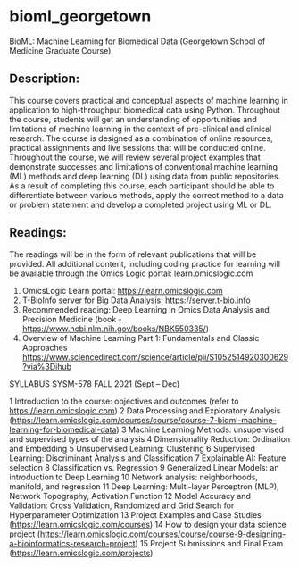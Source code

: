 # bioml_georgetown
BioML: Machine Learning for Biomedical Data (Georgetown School of Medicine Graduate Course)

## Description:
This course covers practical and conceptual aspects of machine learning in application to high-throughput biomedical data using Python. Throughout the course, students will get an understanding of opportunities and limitations of machine learning in the context of pre-clinical and clinical research. The course is designed as a combination of online resources, practical assignments and live sessions that will be conducted online. Throughout the course, we will review several project examples that demonstrate successes and limitations of conventional machine learning (ML) methods and deep learning (DL) using data from public repositories. As a result of completing this course, each participant should be able to differentiate between various methods, apply the correct method to a data or problem statement and develop a completed project using ML or DL.

## Readings:
The readings will be in the form of relevant publications that will be provided. All additional content, including coding practice for learning will be available through the Omics Logic portal: learn.omicslogic.com

1.	OmicsLogic Learn portal: https://learn.omicslogic.com
2.	T-BioInfo server for Big Data Analysis: https://server.t-bio.info
3.	Recommended reading: Deep Learning in Omics Data Analysis and Precision Medicine (book - https://www.ncbi.nlm.nih.gov/books/NBK550335/)
4.	Overview of Machine Learning Part 1: Fundamentals and Classic Approaches https://www.sciencedirect.com/science/article/pii/S1052514920300629?via%3Dihub


SYLLABUS SYSM-578 FALL 2021 (Sept – Dec) 

1	Introduction to the course: objectives and outcomes	(refer to https://learn.omicslogic.com)
2	Data Processing and Exploratory Analysis	(https://learn.omicslogic.com/courses/course/course-7-bioml-machine-learning-for-biomedical-data)
3	Machine Learning Methods: unsupervised and supervised types of the analysis
4	Dimensionality Reduction: Ordination and Embedding
5	Unsupervised Learning: Clustering
6	Supervised Learning: Discriminant Analysis and Classification
7	Explainable AI: Feature selection
8	Classification vs. Regression
9	Generalized Linear Models: an introduction to Deep Learning
10	Network analysis: neighborhoods, manifold, and regression
11	Deep Learning: Multi-layer Perceptron (MLP), Network Topography, Activation Function
12	Model Accuracy and Validation: Cross Validation, Randomized and Grid Search for Hyperparameter Optimization
13	Project Examples and Case Studies	(https://learn.omicslogic.com/courses)
14	How to design your data science project	(https://learn.omicslogic.com/courses/course/course-9-designing-a-bioinformatics-research-project)
15	Project Submissions and Final Exam 	(https://learn.omicslogic.com/projects)


